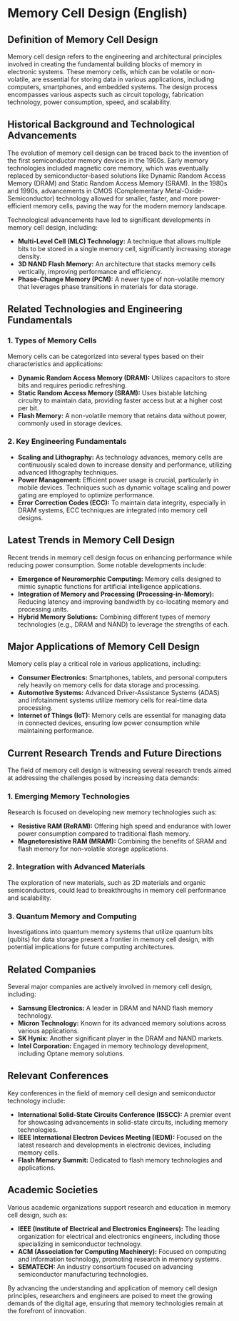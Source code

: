 # Memory Cell Design (English)

## Definition of Memory Cell Design

Memory cell design refers to the engineering and architectural principles involved in creating the fundamental building blocks of memory in electronic systems. These memory cells, which can be volatile or non-volatile, are essential for storing data in various applications, including computers, smartphones, and embedded systems. The design process encompasses various aspects such as circuit topology, fabrication technology, power consumption, speed, and scalability.

## Historical Background and Technological Advancements

The evolution of memory cell design can be traced back to the invention of the first semiconductor memory devices in the 1960s. Early memory technologies included magnetic core memory, which was eventually replaced by semiconductor-based solutions like Dynamic Random Access Memory (DRAM) and Static Random Access Memory (SRAM). In the 1980s and 1990s, advancements in CMOS (Complementary Metal-Oxide-Semiconductor) technology allowed for smaller, faster, and more power-efficient memory cells, paving the way for the modern memory landscape.

Technological advancements have led to significant developments in memory cell design, including:

- **Multi-Level Cell (MLC) Technology:** A technique that allows multiple bits to be stored in a single memory cell, significantly increasing storage density.
- **3D NAND Flash Memory:** An architecture that stacks memory cells vertically, improving performance and efficiency.
- **Phase-Change Memory (PCM):** A newer type of non-volatile memory that leverages phase transitions in materials for data storage.

## Related Technologies and Engineering Fundamentals

### 1. Types of Memory Cells

Memory cells can be categorized into several types based on their characteristics and applications:

- **Dynamic Random Access Memory (DRAM):** Utilizes capacitors to store bits and requires periodic refreshing.
- **Static Random Access Memory (SRAM):** Uses bistable latching circuitry to maintain data, providing faster access but at a higher cost per bit.
- **Flash Memory:** A non-volatile memory that retains data without power, commonly used in storage devices.

### 2. Key Engineering Fundamentals

- **Scaling and Lithography:** As technology advances, memory cells are continuously scaled down to increase density and performance, utilizing advanced lithography techniques.
- **Power Management:** Efficient power usage is crucial, particularly in mobile devices. Techniques such as dynamic voltage scaling and power gating are employed to optimize performance.
- **Error Correction Codes (ECC):** To maintain data integrity, especially in DRAM systems, ECC techniques are integrated into memory cell designs.

## Latest Trends in Memory Cell Design

Recent trends in memory cell design focus on enhancing performance while reducing power consumption. Some notable developments include:

- **Emergence of Neuromorphic Computing:** Memory cells designed to mimic synaptic functions for artificial intelligence applications.
- **Integration of Memory and Processing (Processing-in-Memory):** Reducing latency and improving bandwidth by co-locating memory and processing units.
- **Hybrid Memory Solutions:** Combining different types of memory technologies (e.g., DRAM and NAND) to leverage the strengths of each.

## Major Applications of Memory Cell Design

Memory cells play a critical role in various applications, including:

- **Consumer Electronics:** Smartphones, tablets, and personal computers rely heavily on memory cells for data storage and processing.
- **Automotive Systems:** Advanced Driver-Assistance Systems (ADAS) and infotainment systems utilize memory cells for real-time data processing.
- **Internet of Things (IoT):** Memory cells are essential for managing data in connected devices, ensuring low power consumption while maintaining performance.

## Current Research Trends and Future Directions

The field of memory cell design is witnessing several research trends aimed at addressing the challenges posed by increasing data demands:

### 1. Emerging Memory Technologies

Research is focused on developing new memory technologies such as:

- **Resistive RAM (ReRAM):** Offering high speed and endurance with lower power consumption compared to traditional flash memory.
- **Magnetoresistive RAM (MRAM):** Combining the benefits of SRAM and flash memory for non-volatile storage applications.

### 2. Integration with Advanced Materials

The exploration of new materials, such as 2D materials and organic semiconductors, could lead to breakthroughs in memory cell performance and scalability.

### 3. Quantum Memory and Computing

Investigations into quantum memory systems that utilize quantum bits (qubits) for data storage present a frontier in memory cell design, with potential implications for future computing architectures.

## Related Companies

Several major companies are actively involved in memory cell design, including:

- **Samsung Electronics:** A leader in DRAM and NAND flash memory technology.
- **Micron Technology:** Known for its advanced memory solutions across various applications.
- **SK Hynix:** Another significant player in the DRAM and NAND markets.
- **Intel Corporation:** Engaged in memory technology development, including Optane memory solutions.

## Relevant Conferences

Key conferences in the field of memory cell design and semiconductor technology include:

- **International Solid-State Circuits Conference (ISSCC):** A premier event for showcasing advancements in solid-state circuits, including memory technologies.
- **IEEE International Electron Devices Meeting (IEDM):** Focused on the latest research and developments in electronic devices, including memory cells.
- **Flash Memory Summit:** Dedicated to flash memory technologies and applications.

## Academic Societies

Various academic organizations support research and education in memory cell design, such as:

- **IEEE (Institute of Electrical and Electronics Engineers):** The leading organization for electrical and electronics engineers, including those specializing in semiconductor technology.
- **ACM (Association for Computing Machinery):** Focused on computing and information technology, promoting research in memory systems.
- **SEMATECH:** An industry consortium focused on advancing semiconductor manufacturing technologies.

By advancing the understanding and application of memory cell design principles, researchers and engineers are poised to meet the growing demands of the digital age, ensuring that memory technologies remain at the forefront of innovation.